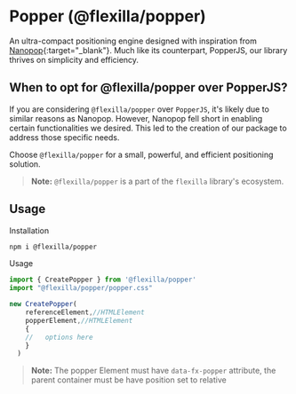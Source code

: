 # Popper (@flexilla/popper)

An ultra-compact positioning engine designed with inspiration from [Nanopop](https://www.npmjs.com/package/nanopop){:target="_blank"}. Much like its counterpart, PopperJS, our library thrives on simplicity and efficiency.

## When to opt for @flexilla/popper over PopperJS?

If you are considering `@flexilla/popper` over `PopperJS`, it's likely due to similar reasons as Nanopop. However, Nanopop fell short in enabling certain functionalities we desired. This led to the creation of our package to address those specific needs.


Choose `@flexilla/popper` for a small, powerful, and efficient positioning solution.

> **Note:** `@flexilla/popper` is a part of the `flexilla` library's ecosystem.


## Usage 

Installation

```bash
npm i @flexilla/popper
```

Usage 

```js
import { CreatePopper } from '@flexilla/popper'
import "@flexilla/popper/popper.css"

new CreatePopper(
    referenceElement,//HTMLElement
    popperElement,//HTMLElement
    {
    //   options here
    }
  )
```

> **Note:** The popper Element must have `data-fx-popper` attribute, the parent container must be have position set to relative

